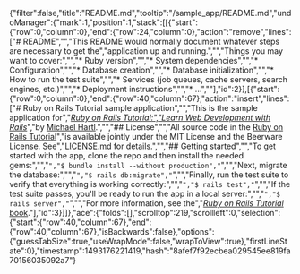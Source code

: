 {"filter":false,"title":"README.md","tooltip":"/sample_app/README.md","undoManager":{"mark":1,"position":1,"stack":[[{"start":{"row":0,"column":0},"end":{"row":24,"column":0},"action":"remove","lines":["# README","","This README would normally document whatever steps are necessary to get the","application up and running.","","Things you may want to cover:","","* Ruby version","","* System dependencies","","* Configuration","","* Database creation","","* Database initialization","","* How to run the test suite","","* Services (job queues, cache servers, search engines, etc.)","","* Deployment instructions","","* ...",""],"id":2}],[{"start":{"row":0,"column":0},"end":{"row":40,"column":67},"action":"insert","lines":["# Ruby on Rails Tutorial sample application","","This is the sample application for","[*Ruby on Rails Tutorial:","Learn Web Development with Rails*](http://www.railstutorial.org/)","by [Michael Hartl](http://www.michaelhartl.com/).","","## License","","All source code in the [Ruby on Rails Tutorial](http://railstutorial.org/)","is available jointly under the MIT License and the Beerware License. See","[LICENSE.md](LICENSE.md) for details.","","## Getting started","","To get started with the app, clone the repo and then install the needed gems:","","```","$ bundle install --without production","```","","Next, migrate the database:","","```","$ rails db:migrate","```","","Finally, run the test suite to verify that everything is working correctly:","","```","$ rails test","```","","If the test suite passes, you'll be ready to run the app in a local server:","","```","$ rails server","```","","For more information, see the","[*Ruby on Rails Tutorial* book](http://www.railstutorial.org/book)."],"id":3}]]},"ace":{"folds":[],"scrolltop":219,"scrollleft":0,"selection":{"start":{"row":40,"column":67},"end":{"row":40,"column":67},"isBackwards":false},"options":{"guessTabSize":true,"useWrapMode":false,"wrapToView":true},"firstLineState":0},"timestamp":1493176221419,"hash":"8afef7f92ecbea029545ee819fa70156035092a7"}